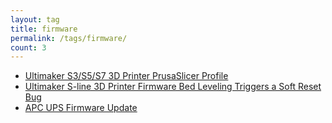 ```yaml
---
layout: tag
title: firmware
permalink: /tags/firmware/
count: 3
---
```


- [Ultimaker S3/S5/S7 3D Printer PrusaSlicer Profile](https://ansonliu.com/2024/04/ultimaker-s3-s5-s7-prusaslicer-profile/)
- [Ultimaker S-line 3D Printer Firmware Bed Leveling Triggers a Soft Reset Bug](https://ansonliu.com/2024/03/ultimaker-gcode-footprint-halt/)
- [APC UPS Firmware Update](https://networkingdream.com/misc/apc-ups-firmware-update/)
